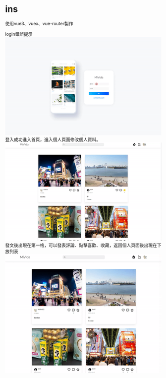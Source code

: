 # ins
使用vue3、vuex、vue-router製作

login錯誤提示<br/>
![image](https://github.com/wang19903/ins/blob/main/login.gif)<br/>
登入成功進入首頁，進入個人頁面修改個人資料。<br/>
![image](https://github.com/wang19903/ins/blob/main/edit.gif)<br/>
發文後出現在第一格，可以發表評論、點擊喜歡、收藏，返回個人頁面後出現在下放列表<br/>
![image](https://github.com/wang19903/ins/blob/main/post.gif)<br/>
